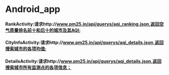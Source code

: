 # Android_app

#### RankActivity:请求http://www.pm25.in/api/querys/aqi_ranking.json,返回空气质量排名前十和后十的城市及其AQI;
#### CityInfoActivity:请求http://www.pm25.in/api/querys/aqi_details.json,返回搜索城市的各项均值;
#### DetailsActivity:请求http://www.pm25.in/api/querys/aqi_details.json,返回搜索城市所有监测点的各项信息；
